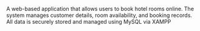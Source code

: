 A web-based application that allows users to book hotel rooms online.
The system manages customer details, room availability, and booking records.
All data is securely stored and managed using MySQL via XAMPP
